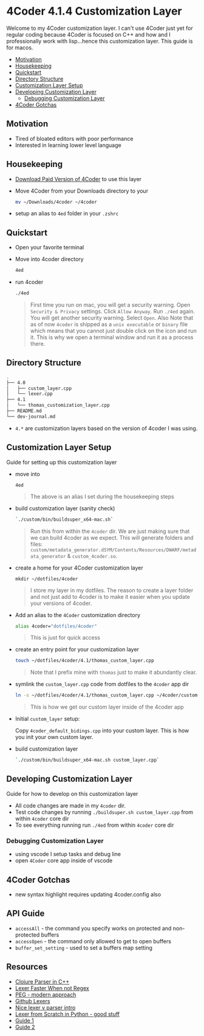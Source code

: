 # 4Coder 4.1.4 Customization Layer

Welcome to my 4Coder customization layer.  I can't use 4Coder just yet for regular coding because 4Coder is focused on C++ and how and I professionally work with lisp...hence this customization layer.  This guide is for macos.

- [Motivation]
- [Housekeeping]
- [Quickstart]
- [Directory Structure]
- [Customization Layer Setup]
- [Developing Customization Layer]
  - [Debugging Customization Layer]
- [4Coder Gotchas]

## Motivation

- Tired of bloated editors with poor performance
- Interested in learning lower level language

## Housekeeping

- [Download Paid Version of 4Coder] to use this layer

- Move 4Coder from your Downloads directory to your

  ```bash
  mv ~/Downloads/4coder ~/4coder
  ```

- setup an alias to `4ed` folder in your `.zshrc`

## Quickstart

- Open your favorite terminal

- Move into 4coder directory

  ```bash
  4ed
  ```

- run 4coder

  ```bash
  ./4ed
  ```

  > First time you run on mac, you will get a security warning.  Open `Security & Privacy` settings.  Click `Allow Anyway`.  Run `./4ed` again.  You will get another security warning.  Select `Open`.  Also Note that as of now `4coder` is shipped as a `unix executable` or `binary` file which means that you cannot just double click on the icon and run it.  This is why we open a terminal window and run it as a process there.

## Directory Structure

```bash
.
├── 4.0
│   ├── custom_layer.cpp
│   └── lexer.cpp
├── 4.1
│   └── thomas_customization_layer.cpp
├── README.md
└── dev-journal.md
```

- `4.*` are customization layers based on the version of 4coder I was using.

## Customization Layer Setup

Guide for setting up this customization layer

- move into

  ```
  4ed
  ```

  > The above is an alias I set during the housekeeping steps

- build customization layer (sanity check)

  ```bash
  `./custom/bin/buildsuper_x64-mac.sh`
  ```

  > Run this from within the `4coder` dir. We are just making sure that we can build 4coder as we expect.  This will generate folders and files: `custom/metadata_generator.dSYM/Contents/Resources/DWARF/metadata_generator` & `custom_4coder.so`.

- create a home for your 4Coder customization layer

  ```
  mkdir ~/dotfiles/4coder
  ```

  > I store my layer in my dotfiles.  The reason to create a layer folder and not just add to 4coder is to make it easier when you update your versions of 4coder.

- Add an alias to the `4Coder` customization directory

  ```bash
  alias 4coder="dotfiles/4coder"
  ```

  > This is just for quick access

- create an entry point for your customization layer

  ```bash
  touch ~/dotfiles/4coder/4.1/thomas_custom_layer.cpp
  ```

  > Note that I prefix mine with `thomas` just to make it abundantly clear.

- symlink the `custom_layer.cpp` code from dotfiles to the `4coder` app dir

  ```bash
  ln -s ~/dotfiles/4coder/4.1/thomas_custom_layer.cpp ~/4coder/custom_layer.cpp
  ```

  > This is how we get our custom layer inside of the 4coder app

- Initial `custom_layer` setup:

  Copy `4coder_default_bidings.cpp` into your custom layer.  This is how you init your own custom layer.

- build customization layer

  ```bash
  `./custom/bin/buildsuper_x64-mac.sh custom_layer.cpp`
  ```

## Developing Customization Layer

Guide for how to develop on this customization layer

- All code changes are made in my `4coder` dir.
- Test code changes by running `./buildsuper.sh custom_layer.cpp` from within `4coder` core dir
- To see everything running run `./4ed` from within `4coder` core dir


### Debugging Customization Layer

- using vscode I setup tasks and debug line
- open `4Coder` core app inside of vscode

## 4Coder Gotchas

- new syntax highlight requires updating 4coder.config also

## API Guide

- `accessAll` - the command you specify works on protected and non-protected buffers
- `accessOpen` - the command only allowed to get to open buffers
- `buffer_set_setting` - used to set a buffers map setting

## Resources

- [Clojure Parser in C++]
- [Lexer Faster When not Regex]
- [PEG - modern approach]
- [Github Lexers]
- [Nice lexer v parser intro]
- [Lexer from Scratch in Python - good stuff]
- [Guide 1]
- [Guide 2]



[Motivation]: #motivation
[Housekeeping]: #Housekeeping
[Quickstart]: Quickstart
[Directory Structure]: #Directory-Structure
[Customization Layer Setup]: #Customization-Layer-Setup
[Developing Customization Layer]: #Developing-Customization-Layer
[Debugging Customization Layer]: #Debugging-Customization-Layer
[4Coder Gotchas]: #4Coder-Gotchas
[Download Paid Version of 4Coder]: https://4coder.itch.io/

[Clojure Parser in C++]: https://github.com/WillDetlor/TinyClojure/blob/master/src/TinyClojure.cpp
[Lexer Faster When not Regex]: https://eli.thegreenplace.net/2013/07/16/hand-written-lexer-in-javascript-compared-to-the-regex-based-ones
[PEG - modern approach]: https://en.wikipedia.org/wiki/Parsing_expression_grammar
[Github Lexers]: https://github.com/topics/lexer
[Nice lexer v parser intro]: https://qscintilla.com/lexer-basics/
[Lexer from Scratch in Python - good stuff]: https://www.youtube.com/watch?v=LDDRn2f9fUk
[Guide 1]: https://blog.klipse.tech/javascript/2017/02/08/tiny-compiler-tokenizer.html
[Guide 2]: https://blog.klipse.tech/javascript/2017/02/08/tiny-compiler-parser.html
